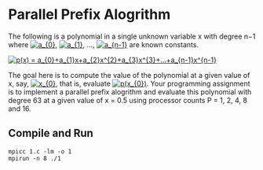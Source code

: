 Parallel Prefix Alogrithm
====

The following is a polynomial in a single unknown variable x with degree n−1 
where
<a href="https://www.codecogs.com/eqnedit.php?latex=a_{0}" target="_blank"><img src="https://latex.codecogs.com/gif.latex?a_{0}" title="a_{0}" /></a>,
<a href="https://www.codecogs.com/eqnedit.php?latex=a_{1}" target="_blank"><img src="https://latex.codecogs.com/gif.latex?a_{1}" title="a_{1}" /></a>,
...,
<a href="https://www.codecogs.com/eqnedit.php?latex=a_{n-1}" target="_blank"><img src="https://latex.codecogs.com/gif.latex?a_{n-1}" title="a_{n-1}" /></a>
are known constants.

<a href="https://www.codecogs.com/eqnedit.php?latex=p(x)&space;=&space;a_{0}&plus;a_{1}x&plus;a_{2}x^{2}&plus;a_{3}x^{3}&plus;...&plus;a_{n-1}x^{n-1}" target="_blank"><img src="https://latex.codecogs.com/gif.latex?p(x)&space;=&space;a_{0}&plus;a_{1}x&plus;a_{2}x^{2}&plus;a_{3}x^{3}&plus;...&plus;a_{n-1}x^{n-1}" title="p(x) = a_{0}+a_{1}x+a_{2}x^{2}+a_{3}x^{3}+...+a_{n-1}x^{n-1}" /></a>

The goal here is to compute the value of the polynomial at a given value of x, say, 
<a href="https://www.codecogs.com/eqnedit.php?latex=x_{0}" target="_blank"><img src="https://latex.codecogs.com/gif.latex?x_{0}" title="x_{0}" /></a>, 
that is, 
evaluate <a href="https://www.codecogs.com/eqnedit.php?latex=p(x_{0})" target="_blank"><img src="https://latex.codecogs.com/gif.latex?p(x_{0})" title="p(x_{0})" /></a>. 
Your programming assignment is to implement a parallel prefix alogrithm
and evaluate this polynomial with degree 63 at a given value of x = 0.5 using processor counts P = 1, 2, 4, 8 and 16.

Compile and Run
--------
```
mpicc 1.c -lm -o 1
mpirun -n 8 ./1
```
